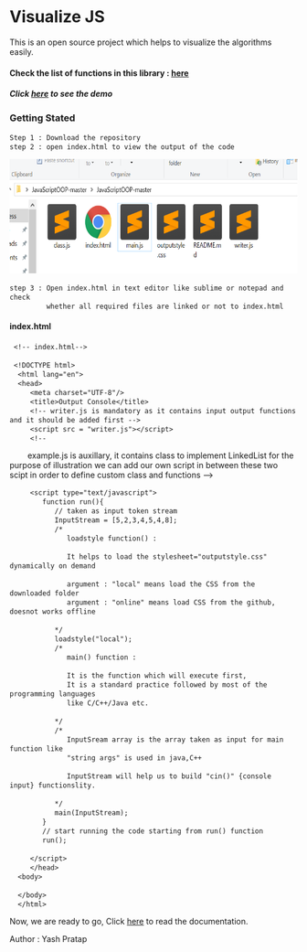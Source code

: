 # Visualize JS 
   
This is an open source project which helps to visualize the algorithms easily.

#### Check the list of functions in this library : [here](https://github.com/yashp241195/JavaScriptOOP/blob/master/documentation/List_of_functions.MD)

##### Click [here](https://yashp241195.github.io/VisualizeJS/) to see the demo

### Getting Stated

    Step 1 : Download the repository
    step 2 : open index.html to view the output of the code

<img src ="https://github.com/yashp241195/JavaScriptOOP/blob/master/documentation/img/dir.png" width = "600px" height="200px">   
     
    step 3 : Open index.html in text editor like sublime or notepad and check 
             whether all required files are linked or not to index.html
     
#### index.html     
     <!-- index.html-->       
     
     <!DOCTYPE html>
      <html lang="en">
      <head>
         <meta charset="UTF-8"/>
         <title>Output Console</title>
         <!-- writer.js is mandatory as it contains input output functions and it should be added first -->
         <script src = "writer.js"></script>
         <!-- 
         example.js is auxillary, it contains class to implement LinkedList for the purpose of illustration
         we can add our own script in between these two scipt in order to define custom class and functions
         -->
         <script src = "example.js"></script>
         <!-- main.js is mandatory as it contains main() function and it should be added last -->
         <script src = "main.js"></script>

         <script type="text/javascript">
            function run(){
               // taken as input token stream 
               InputStream = [5,2,3,4,5,4,8];
               /* 
                  loadstyle function() :
                  
                  It helps to load the stylesheet="outputstyle.css" dynamically on demand 
                  
                  argument : "local" means load the CSS from the downloaded folder 
                  argument : "online" means load CSS from the github, doesnot works offline
                  
               */
               loadstyle("local");
               /*
                  main() function :
                  
                  It is the function which will execute first,
                  It is a standard practice followed by most of the programming languages 
                  like C/C++/Java etc.
                  
               */ 
               /* 
                  InputSream array is the array taken as input for main function like
                  "string args" is used in java,C++
                  
                  InputStream will help us to build "cin()" {console input} functionslity.
                  
               */
               main(InputStream);
            }
            // start running the code starting from run() function
            run();		

         </script>
         </head>
      <body>

      </body>
      </html>             
     

Now, we are ready to go, Click [here](https://github.com/yashp241195/JavaScriptOOP/blob/master/documentation/HelloWorld.MD) to read the documentation. 

Author : Yash Pratap




    
    

